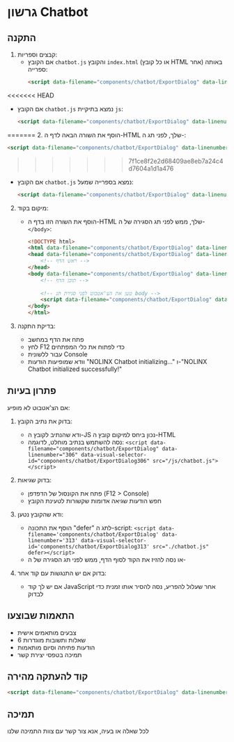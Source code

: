 # גרשון Chatbot

## התקנה

1. קבצים וספריות:
   * אם הקובץ `chatbot.js` והקובץ `index.html` (או כל קובץ HTML אחר) באותה ספרייה:
     ```html
     <script data-filename="components/chatbot/ExportDialog" data-linenumber="264" data-visual-selector-id="components/chatbot/ExportDialog264" src="./chatbot.js"></script>
     ```

<<<<<<< HEAD
   * אם הקובץ `chatbot.js` נמצא בתיקיית `js`:
     ```html
     <script data-filename="components/chatbot/ExportDialog" data-linenumber="269" data-visual-selector-id="components/chatbot/ExportDialog269" src="./js/chatbot.js"></script>
     ```
=======
2. הוסף את השורה הבאה לדף ה-HTML שלך, לפני תג ה-</body>:
   ```html
   <script data-filename="components/chatbot/ExportDialog" data-linenumber="238" data-visual-selector-id="components/chatbot/ExportDialog238" src="chatbot.js"></script>
   ```
>>>>>>> 7f1ce8f2e2d68409ae8eb7a24c4d7604a1d1a476

   * אם הקובץ `chatbot.js` נמצא בספרייה שמעל:
     ```html
     <script data-filename="components/chatbot/ExportDialog" data-linenumber="274" data-visual-selector-id="components/chatbot/ExportDialog274" src="../chatbot.js"></script>
     ```

2. מיקום בקוד:
   * הוסף את השורה הזו בדף ה-HTML שלך, ממש לפני תג הסגירה של ה-`</body>`:
     ```html
     <!DOCTYPE html>
     <html data-filename="components/chatbot/ExportDialog" data-linenumber="281" data-visual-selector-id="components/chatbot/ExportDialog281">
     <head data-filename="components/chatbot/ExportDialog" data-linenumber="282" data-visual-selector-id="components/chatbot/ExportDialog282">
         <!-- ראש הדף -->
     </head>
     <body data-filename="components/chatbot/ExportDialog" data-linenumber="285" data-visual-selector-id="components/chatbot/ExportDialog285">
         <!-- תוכן הדף -->
         
         <!-- טען את הצ'אטבוט לפני סגירת תג body -->
         <script data-filename="components/chatbot/ExportDialog" data-linenumber="289" data-visual-selector-id="components/chatbot/ExportDialog289" src="./chatbot.js"></script>
     </body>
     </html>
     ```

3. בדיקת התקנה:
   * פתח את הדף במחשב
   * לחץ F12 כדי לפתוח את כלי המפתחים
   * עבור ללשונית Console
   * וודא שמופיעות הודעות "NOLINX Chatbot initializing..." ו-"NOLINX Chatbot initialized successfully!"

## פתרון בעיות

אם הצ'אטבוט לא מופיע:

1. בדוק את נתיב הקובץ:
   * ודא שהנתיב לקובץ ה-JS נכון ביחס למיקום קובץ ה-HTML
   * נסה להשתמש בנתיב מוחלט, לדוגמה: `<script data-filename="components/chatbot/ExportDialog" data-linenumber="306" data-visual-selector-id="components/chatbot/ExportDialog306" src="/js/chatbot.js"></script>`

2. בדוק שגיאות:
   * פתח את הקונסול של הדפדפן (F12 > Console)
   * חפש הודעות שגיאה אדומות שקשורות לטעינת הקובץ

3. ודא שהקובץ נטען:
   * הוסף את התכונה "defer" לתג ה-script: `<script data-filename='components/chatbot/ExportDialog' data-linenumber='313' data-visual-selector-id='components/chatbot/ExportDialog313' src="./chatbot.js" defer></script>`
   * או נסה להזיז את הקוד לסוף הדף, ממש לפני תג הסגירה של ה-</body>

4. בדוק אם יש התנגשות עם קוד אחר:
   * אם יש לך קוד JavaScript אחר שעלול להפריע, נסה להסיר אותו זמנית כדי לבדוק

## התאמות שבוצעו
- צבעים מותאמים אישית 
- 6 שאלות ותשובות מוגדרות
- הודעות פתיחה וסיום מותאמות
- תמיכה בטפסי יצירת קשר


## קוד להעתקה מהירה

```html
<script data-filename="components/chatbot/ExportDialog" data-linenumber="329" data-visual-selector-id="components/chatbot/ExportDialog329" src="./chatbot.js"></script>
```

## תמיכה
לכל שאלה או בעיה, אנא צור קשר עם צוות התמיכה שלנו
